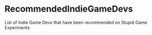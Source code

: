 # RecommendedIndieGameDevs
List of Indie Game Devs that have been recommended on Stupid Game Experiments
